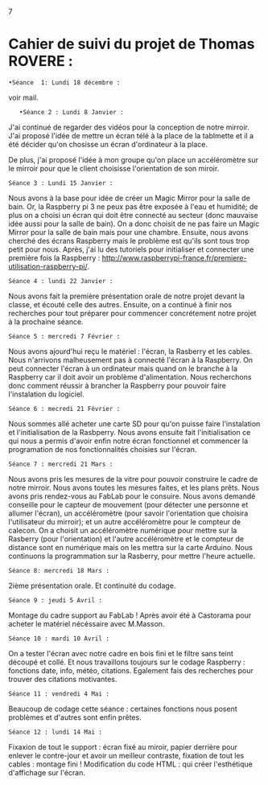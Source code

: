 
7
# Cahier de suivi du projet de Thomas ROVERE :
    •Séance  1: Lundi 18 décembre :
    
voir mail.

       •Séance 2 : Lundi 8 Janvier :

J'ai continué de regarder des vidéos pour la conception de notre mirroir. J'ai proposé l'idée de mettre un écran télé à la place de la tablmette et il a été décider qu'on chosisse un écran d'ordinateur à la place.

 De plus, j'ai proposé l'idée à mon groupe qu'on place un accéléromètre sur le mirroir pour que le client choisisse l'orientation de son miroir.

    Séance 3 : Lundi 15 Janvier :
    
Nous avons à la base pour idée de créer un Magic Mirror pour la salle de bain. Or, la Raspberry pi 3 ne peux pas être exposée à l'eau et humidité; de plus on a choisi un écran qui doit être connecté au secteur (donc mauvaise idée aussi pour la salle de bain). On a donc choisit de ne pas faire un Magic Mirror pour la salle de bain mais pour une chambre.
Ensuite, nous avons cherché des écrans Raspberry mais le problème est qu'ils sont tous trop petit pour nous.
Après, j'ai lu des tutoriels pour initialiser et connecter une première fois la Raspberry : http://www.raspberrypi-france.fr/premiere-utilisation-raspberry-pi/.

    Séance 4 : lundi 22 Janvier :

Nous avons fait la première présentation orale de notre projet devant la classe, et écouté celle des autres.
Ensuite, on a continué à finir nos recherches pour tout préparer pour commencer concrétement notre projet à la prochaine séance.

    Séance 5 : mercredi 7 Février :

Nous avons ajourd'hui reçu le matériel : l'écran, la Rasberry et les cables. Nous n'arrivons malheusement pas à connecté l'écran à la Raspberry. On peut connecter l'écran à un ordinateur mais quand on le branche à la Raspberry car il doit avoir un problème d'alimentation. Nous recherchons donc comment réussir à brancher la Raspberry pour pouvoir faire l'instalation du logiciel.

    Séance 6 : mecredi 21 Février :

Nous sommes allé acheter une carte SD pour qu'on puisse faire l'instalation et l'initialisation de la Rasbperry. 
Nous avons ensuite fait l'initialisation ce qui nous a permis d'avoir enfin notre écran fonctionnel et commencer la programation de nos fonctionnalités choisies sur l'écran.

    Séance 7 : mercredi 21 Mars :

Nous avons pris les mesures de la vitre pour pouvoir construire le cadre de notre mirroir. Nous avons toutes les mesures faites, et les plans prêts. Nous avons pris rendez-vous au FabLab pour le consuire.
Nous avons demandé conseille pour le capteur de mouvement (pour détecter une personne et allumer l'écran), un accéléromètre (pour savoir l'orientation que choisira l'utilisateur du mirroir); et un autre accéléromètre pour le compteur de calecon. 
On a choisit un accéléromètre numérique pour mettre sur la Rasberry (pour l'orientation) et l'autre accéléromètre et le compteur de distance sont en numérique mais on les mettra sur la carte Arduino.
Nous continuons la programmation sur la Rasberry, pour mettre l'heure actuelle.

    Séance 8: mercredi 18 Mars :

2ième présentation orale. Et continuité du codage.

    Séance 9 : jeudi 5 Avril :

Montage du cadre support au FabLab ! Après avoir été à Castorama pour acheter le matériel nécéssaire avec M.Masson.

    Séance 10 : mardi 10 Avril :

On a tester l'écran avec notre cadre en bois fini et le filtre sans teint découpé et collé. Et nous travaillons toujours sur le codage Raspberry : fonctions date, info, météo, citations. Egalement fais des recherches pour trouver des citations motivantes.

    Séance 11 : vendredi 4 Mai :

Beaucoup de codage cette séance : certaines fonctions nous posent problèmes et d'autres sont enfin prêtes.

    Séance 12 : lundi 14 Mai :

Fixaxion de tout le support : écran fixé au miroir, papier derrière pour enlever le contre-jour et avoir un meilleur contraste, fixation de tout les cables : montage fini !
Modification du code HTML : qui créer l'esthétique d'affichage sur l'écran.
